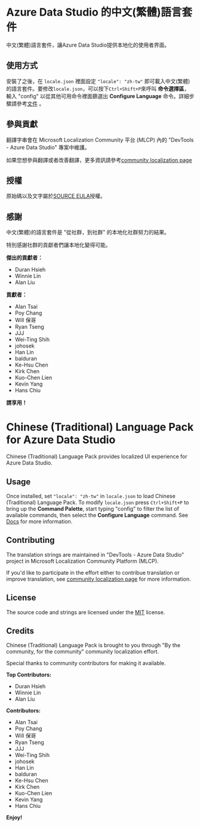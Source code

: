 #  Azure Data Studio 的中文(繁體)語言套件

中文(繁體)語言套件，讓Azure Data Studio提供本地化的使用者界面。

## 使用方式

安裝了之後，在 `locale.json` 裡面設定 `"locale": "zh-tw"` 即可載入中文(繁體)的語言套件。要修改`locale.json`，可以按下`Ctrl+Shift+P`來呼叫 **命令選擇區**，輸入 "config" 以從其他可用命令裡面篩選出 **Configure Language** 命令。詳細步驟請參考[文件](https://go.microsoft.com/fwlink/?LinkId=761051) 。

## 參與貢獻

翻譯字串會在 Microsoft Localization Community 平台 (MLCP) 內的 "DevTools - Azure Data Studio" 專案中維護。

如果您想參與翻譯或者改善翻譯，更多資訊請參考[community localization page](https://aka.ms/vscodeloc)

## 授權

原始碼以及文字屬於[SOURCE EULA](https://github.com/Microsoft/azuredatastudio/blob/master/LICENSE.txt)授權。

## 感謝

中文(繁體)的語言套件是 "從社群，到社群" 的本地化社群努力的結果。

特別感謝社群的貢獻者們讓本地化變得可能。

**傑出的貢獻者：**

* Duran Hsieh
* Winnie Lin
* Alan Liu

**貢獻者：**

* Alan Tsai
* Poy Chang
* Will 保哥
* Ryan Tseng
* JJJ
* Wei-Ting Shih
* johosek
* Han Lin
* balduran
* Ke-Hsu Chen
* Kirk Chen
* Kuo-Chen Lien
* Kevin Yang
* Hans Chiu

**請享用！**

#  Chinese (Traditional) Language Pack for Azure Data Studio

Chinese (Traditional) Language Pack provides localized UI experience for Azure Data Studio.

## Usage

Once installed, set `"locale": "zh-tw"` in `locale.json` to load Chinese (Traditional) Language Pack. To modify `locale.json` press `Ctrl+Shift+P` to bring up the **Command Palette**, start typing "config" to filter the list of available commands, then select the **Configure Language** command. See [Docs](https://go.microsoft.com/fwlink/?LinkId=761051) for more information.

## Contributing

The translation strings are maintained in "DevTools - Azure Data Studio" project in Microsoft Localization Community Platform (MLCP).

If you'd like to participate in the effort either to contribue translation or improve translation, see [community localization page](https://aka.ms/vscodeloc) for more information.

## License

The source code and strings are licensed under the [MIT](https://github.com/Microsoft/vscode-loc/blob/master/LICENSE.md) license.

## Credits

Chinese (Traditional) Language Pack is brought to you through "By the community, for the community" community localization effort.

Special thanks to community contributors for making it available.

**Top Contributors:**

* Duran Hsieh
* Winnie Lin
* Alan Liu

**Contributors:**

* Alan Tsai
* Poy Chang
* Will 保哥
* Ryan Tseng
* JJJ
* Wei-Ting Shih
* johosek
* Han Lin
* balduran
* Ke-Hsu Chen
* Kirk Chen
* Kuo-Chen Lien
* Kevin Yang
* Hans Chiu

**Enjoy!**
